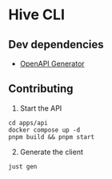 # Hive CLI

## Dev dependencies

- [OpenAPI Generator](https://openapi-generator.tech/)

## Contributing

1. Start the API

```
cd apps/api
docker compose up -d
pnpm build && pnpm start
```

2. Generate the client

```
just gen
```

